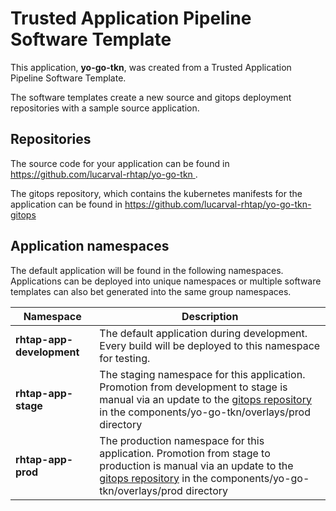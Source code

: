 # Trusted Application Pipeline Software Template

This application, **yo-go-tkn**, was created from a Trusted Application Pipeline Software Template.

The software templates create a new source and gitops deployment repositories with a sample source application. 

## Repositories

The source code for your application can be found in [https://github.com/lucarval-rhtap/yo-go-tkn ](https://github.com/lucarval-rhtap/yo-go-tkn ).
 
The gitops repository, which contains the kubernetes manifests for the application can be found in 
[https://github.com/lucarval-rhtap/yo-go-tkn-gitops ](https://github.com/lucarval-rhtap/yo-go-tkn-gitops ) 

## Application namespaces 

The default application will be found in the following namespaces. Applications can be deployed into unique namespaces or multiple software templates can also bet generated into the same group namespaces.  

|  Namespace   |  Description   |  
| -------- | -------- |   
| **rhtap-app-development** | The default application during development. Every build will be deployed to this namespace for testing. | 
| **rhtap-app-stage** | The staging namespace for this application. Promotion from development to stage is manual via an update to the [gitops repository](https://github.com/lucarval-rhtap/yo-go-tkn-gitops ) in the components/yo-go-tkn/overlays/prod directory |  
| **rhtap-app-prod** | The production namespace for this application. Promotion from stage to production is manual via an update to the [gitops repository](https://github.com/lucarval-rhtap/yo-go-tkn-gitops ) in the components/yo-go-tkn/overlays/prod directory | 